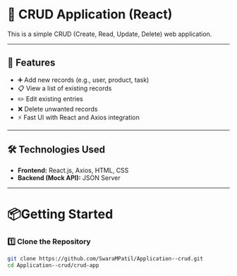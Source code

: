 # 📝 CRUD Application (React)

This is a simple CRUD (Create, Read, Update, Delete) web application.

---

## 🚀 Features

- ➕ Add new records (e.g., user, product, task)
- 📋 View a list of existing records
- ✏️ Edit existing entries
- ❌ Delete unwanted records
- ⚡ Fast UI with React and Axios integration

---

## 🛠️ Technologies Used

- **Frontend:** React.js, Axios, HTML, CSS
- **Backend (Mock API):** JSON Server

---

# 📦Getting Started

### 1️⃣ Clone the Repository

```bash
git clone https://github.com/SwaraMPatil/Application--crud.git
cd Application--crud/crud-app

